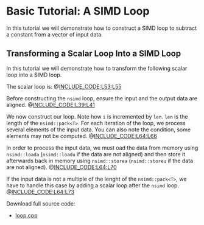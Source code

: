<!--

Copyright (c) 2019 Agenium Scale

Permission is hereby granted, free of charge, to any person obtaining a copy
of this software and associated documentation files (the "Software"), to deal
in the Software without restriction, including without limitation the rights
to use, copy, modify, merge, publish, distribute, sublicense, and/or sell
copies of the Software, and to permit persons to whom the Software is
furnished to do so, subject to the following conditions:

The above copyright notice and this permission notice shall be included in all
copies or substantial portions of the Software.

THE SOFTWARE IS PROVIDED "AS IS", WITHOUT WARRANTY OF ANY KIND, EXPRESS OR
IMPLIED, INCLUDING BUT NOT LIMITED TO THE WARRANTIES OF MERCHANTABILITY,
FITNESS FOR A PARTICULAR PURPOSE AND NONINFRINGEMENT. IN NO EVENT SHALL THE
AUTHORS OR COPYRIGHT HOLDERS BE LIABLE FOR ANY CLAIM, DAMAGES OR OTHER
LIABILITY, WHETHER IN AN ACTION OF CONTRACT, TORT OR OTHERWISE, ARISING FROM,
OUT OF OR IN CONNECTION WITH THE SOFTWARE OR THE USE OR OTHER DEALINGS IN THE
SOFTWARE.

-->

# Basic Tutorial: A SIMD Loop

In this tutorial we will demonstrate how to construct a SIMD loop to subtract a
constant from a vector of input data.


## Transforming a Scalar Loop Into a SIMD Loop

In this tutorial we will demonstrate how to transform the following scalar loop
into a SIMD loop.

The scalar loop is:
@[INCLUDE_CODE:L53:L55](../src/loop.cpp)

Before constructing the `nsimd` loop, ensure the input and the output data are
aligned.
@[INCLUDE_CODE:L39:L41](../src/loop.cpp)

We now construct our loop. Note how `i` is incremented by `len`. `len` is the
length of the `nsimd::pack<T>`. For each iteration of the loop, we process
several elements of the input data. You can also note the condition, some
elements may not be computed.
@[INCLUDE_CODE:L64:L66](../src/loop.cpp)

In order to process the input data, we must oad the data from memory using
`nsimd::loada` (`nsimd::loadu` if the data are not aligned) and then store it
afterwards back in memory using `nsimd::storea` (`nsimd::storeu` if the
data are not aligned).
@[INCLUDE_CODE:L64:L70](../src/loop.cpp)

If the input data is not a multiple of the lenght of the `nsimd::pack<T>`,
we have to handle this case by adding a scalar loop after the `nsimd` loop.
@[INCLUDE_CODE:L64:L73](../src/loop.cpp)

Download full source code:
- [loop.cpp](../src/loop.cpp)
